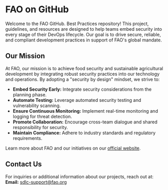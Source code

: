 # FAO on GitHub
 
Welcome to the FAO GitHub. Best Practices repository! This project, guidelines, and resources are designed to help teams embed security into every stage of their DevOps lifecycle. Our goal is to drive secure, reliable, and compliant development practices in support of FAO's global mandate.
 
## Our Mission
 
At FAO, our mission is to achieve food security and sustainable agricultural development by integrating robust security practices into our technology and operations. By adopting a "security by design" mindset, we strive to:
 
- **Embed Security Early:** Integrate security considerations from the planning phase.
- **Automate Testing:** Leverage automated security testing and vulnerability scanning.
- **Ensure Continuous Monitoring:** Implement real-time monitoring and logging for threat detection.
- **Promote Collaboration:** Encourage cross-team dialogue and shared responsibility for security.
- **Maintain Compliance:** Adhere to industry standards and regulatory requirements.
 
Learn more about FAO and our initiatives on our [official website](https://www.fao.org/home/es).
 
## Contact Us
 
For inquiries or additional information about our projects, reach out at:  
**Email:** sdlc-support@fao.org
